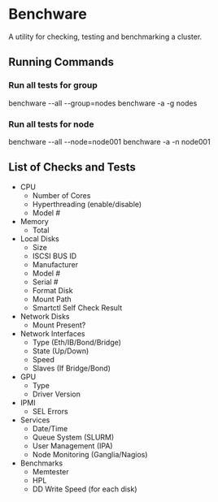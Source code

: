 # Benchware

A utility for checking, testing and benchmarking a cluster.

## Running Commands 

### Run all tests for group

benchware --all --group=nodes
benchware -a -g nodes

### Run all tests for node

benchware --all --node=node001
benchware -a -n node001

## List of Checks and Tests

- CPU
  - Number of Cores
  - Hyperthreading (enable/disable)
  - Model #
- Memory
  - Total
- Local Disks
  - Size
  - ISCSI BUS ID
  - Manufacturer
  - Model #
  - Serial #
  - Format Disk
  - Mount Path
  - Smartctl Self Check Result
- Network Disks
  - Mount Present?
- Network Interfaces
  - Type (Eth/IB/Bond/Bridge)
  - State (Up/Down)
  - Speed
  - Slaves (If Bridge/Bond)
- GPU
  - Type
  - Driver Version
- IPMI
  - SEL Errors
- Services
  - Date/Time
  - Queue System (SLURM)
  - User Management (IPA)
  - Node Monitoring (Ganglia/Nagios)
- Benchmarks
  - Memtester
  - HPL
  - DD Write Speed (for each disk)

